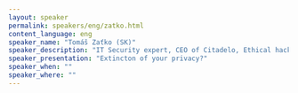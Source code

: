 ```yaml
---
layout: speaker
permalink: speakers/eng/zatko.html
content_language: eng
speaker_name: "Tomáš Zaťko (SK)"
speaker_description: "IT Security expert, CEO of Citadelo, Ethical hacker"
speaker_presentation: "Extincton of your privacy?"
speaker_when: ""
speaker_where: ""
---
```



